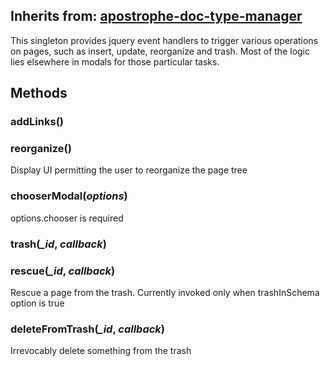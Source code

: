 ## Inherits from: [apostrophe-doc-type-manager](../apostrophe-doc-type-manager/browser-apostrophe-doc-type-manager.html)
This singleton provides jquery event handlers to trigger various operations
on pages, such as insert, update, reorganize and trash. Most of the logic
lies elsewhere in modals for those particular tasks.


## Methods
### addLinks()

### reorganize()
Display UI permitting the user to reorganize the page tree
### chooserModal(*options*)
options.chooser is required
### trash(*_id*, *callback*)

### rescue(*_id*, *callback*)
Rescue a page from the trash. Currently invoked
only when trashInSchema option is true
### deleteFromTrash(*_id*, *callback*)
Irrevocably delete something from the trash
